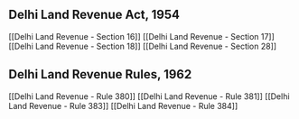 ## Delhi Land Revenue Act, 1954
[[Delhi Land Revenue - Section 16]]
[[Delhi Land Revenue - Section 17]]
[[Delhi Land Revenue - Section 18]]
[[Delhi Land Revenue - Section 28]]

## Delhi Land Revenue Rules, 1962
[[Delhi Land Revenue - Rule 380]]
[[Delhi Land Revenue - Rule 381]]
[[Delhi Land Revenue - Rule 383]]
[[Delhi Land Revenue - Rule 384]]
